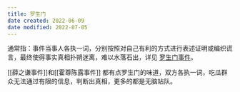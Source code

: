 ```yaml
---
title: 罗生门
date created: 2022-06-09
date modified: 2022-07-05
---
```

通常指：事件当事人各执一词，分别按照对自己有利的方式进行表述证明或编织谎言，最终使得事实真相扑朔迷离，难以水落石出，详见 [罗生门事件](https://baike.baidu.com/item/%E7%BD%97%E7%94%9F%E9%97%A8%E4%BA%8B%E4%BB%B6/2874842)。

[[薛之谦事件]]和[[霍尊陈露事件]] 都有点罗生门的味道，双方各执一词，吃瓜群众无法通过有限的信息，判断出真相，更多的都是无脑站队。

